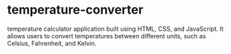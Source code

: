 # temperature-converter

temperature calculator application built using HTML, CSS, and JavaScript. It allows users to convert temperatures between different units, such as Celsius, Fahrenheit, and Kelvin.
